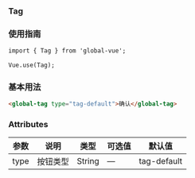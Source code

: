 ### Tag

### 使用指南
```html
import { Tag } from 'global-vue';

Vue.use(Tag);

```
### 基本用法
```html
<global-tag type="tag-default">确认</global-tag>
```
### Attributes

| 参数      | 说明    | 类型      | 可选值       | 默认值   |
|---------- |-------- |---------- |-------------  |-------- |
| type  | 按钮类型    | String   | — | tag-default |
